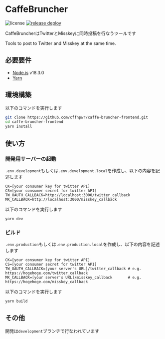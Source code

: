 # CaffeBruncher

![license](https://img.shields.io/github/license/cffnpwr/caffe-bruncher)
[![release deploy](https://github.com/cffnpwr/caffe-bruncher/actions/workflows/devDeploy.yml/badge.svg?branch=master)](https://github.com/cffnpwr/caffe-bruncher/actions/workflows/releaseDeploy.yml)

CaffeBruncherはTwitterとMisskeyに同時投稿を行なうツールです

Tools to post to Twitter and Misskey at the same time.

## 必要要件

 - [Node.js](https://nodejs.org) v18.3.0
 - [Yarn](https://yarnpkg.com/)

## 環境構築

以下のコマンドを実行します

```sh
git clone https://github.com/cffnpwr/caffe-bruncher-frontend.git
cd caffe-bruncher-frontend
yarn install
```

## 使い方

### 開発用サーバーの起動

`.env.development`もしくは`.env.development.local`を作成し、以下の内容を記述します

```
CK=[your consumer key for twitter API]
CS=[your consumer secret for twitter API]
TW_OAUTH_CALLBACK=http://localhost:3000/twitter_callback
MK_CALLBACK=http://localhost:3000/misskey_callback
```

以下のコマンドを実行します

```sh
yarn dev
```

### ビルド

`.env.production`もしくは`.env.production.local`を作成し、以下の内容を記述します

```
CK=[your consumer key for twitter API]
CS=[your consumer secret for twitter API]
TW_OAUTH_CALLBACK=[your server's URL]/twitter_callback # e.g. https://hogehoge.com/twitter_callback
MK_CALLBACK=[your server's URL]/misskey_callback       # e.g. https://hogehoge.com/misskey_callback
```

以下のコマンドを実行します

```sh
yarn build
```

## その他

開発は`development`ブランチで行なわれています

